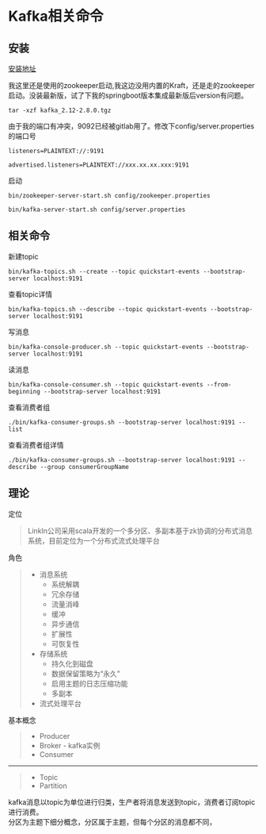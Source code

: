 # Kafka相关命令


## 安装

[安装地址](https://kafka.apache.org/downloads)


我这里还是使用的zookeeper启动,我这边没用内置的Kraft，还是走的zookeeper启动。没装最新版，试了下我的springboot版本集成最新版后version有问题。
```shell
tar -xzf kafka_2.12-2.8.0.tgz
```

由于我的端口有冲突，9092已经被gitlab用了。修改下config/server.properties的端口号

```shell
listeners=PLAINTEXT://:9191

advertised.listeners=PLAINTEXT://xxx.xx.xx.xxx:9191
```

启动
```shell
bin/zookeeper-server-start.sh config/zookeeper.properties

bin/kafka-server-start.sh config/server.properties
```


## 相关命令

新建topic
```shell
bin/kafka-topics.sh --create --topic quickstart-events --bootstrap-server localhost:9191
```

查看topic详情
```shell
bin/kafka-topics.sh --describe --topic quickstart-events --bootstrap-server localhost:9191
```

写消息
```shell
bin/kafka-console-producer.sh --topic quickstart-events --bootstrap-server localhost:9191
```

读消息
```shell
bin/kafka-console-consumer.sh --topic quickstart-events --from-beginning --bootstrap-server localhost:9191
```


查看消费者组
```shell
./bin/kafka-consumer-groups.sh --bootstrap-server localhost:9191 --list
```

查看消费者组详情
```shell
./bin/kafka-consumer-groups.sh --bootstrap-server localhost:9191 --describe --group consumerGroupName
```

## 理论

定位
> LinkIn公司采用scala开发的一个多分区、多副本基于zk协调的分布式消息系统，目前定位为一个分布式流式处理平台  

角色
> * 消息系统  
>   * 系统解耦
>   * 冗余存储
>   * 流量消峰
>   * 缓冲
>   * 异步通信
>   * 扩展性
>   * 可恢复性
> * 存储系统
>   * 持久化到磁盘
>   * 数据保留策略为“永久”
>   * 启用主题的日志压缩功能
>   * 多副本
> * 流式处理平台

基本概念
> * Producer
> * Broker - kafka实例
> * Consumer  

---

> * Topic
> * Partition  

kafka消息以topic为单位进行归类，生产者将消息发送到topic，消费者订阅topic进行消费。  
分区为主题下细分概念，分区属于主题，但每个分区的消息都不同，